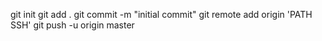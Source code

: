 git init
git add .
git commit -m "initial commit"
git remote add origin  'PATH SSH'
git push -u origin master